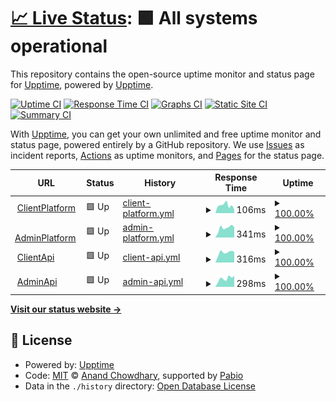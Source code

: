 # [📈 Live Status](https://upptime.github.io/upptime): <!--live status--> **🟩 All systems operational**

This repository contains the open-source uptime monitor and status page for [Upptime](https://upptime.js.org), powered by [Upptime](https://github.com/upptime/upptime).

[![Uptime CI](https://github.com/cloudhospitaldev/upptime/workflows/Uptime%20CI/badge.svg)](https://github.com/cloudhospitaldev/upptime/actions?query=workflow%3A%22Uptime+CI%22)
[![Response Time CI](https://github.com/cloudhospitaldev/upptime/workflows/Response%20Time%20CI/badge.svg)](https://github.com/cloudhospitaldev/upptime/actions?query=workflow%3A%22Response+Time+CI%22)
[![Graphs CI](https://github.com/cloudhospitaldev/upptime/workflows/Graphs%20CI/badge.svg)](https://github.com/cloudhospitaldev/upptime/actions?query=workflow%3A%22Graphs+CI%22)
[![Static Site CI](https://github.com/cloudhospitaldev/upptime/workflows/Static%20Site%20CI/badge.svg)](https://github.com/cloudhospitaldev/upptime/actions?query=workflow%3A%22Static+Site+CI%22)
[![Summary CI](https://github.com/cloudhospitaldev/upptime/workflows/Summary%20CI/badge.svg)](https://github.com/cloudhospitaldev/upptime/actions?query=workflow%3A%22Summary+CI%22)

With [Upptime](https://upptime.js.org), you can get your own unlimited and free uptime monitor and status page, powered entirely by a GitHub repository. We use [Issues](https://github.com/upptime/upptime/issues) as incident reports, [Actions](https://github.com/cloudhospitaldev/upptime/actions) as uptime monitors, and [Pages](https://upptime.github.io/upptime) for the status page.

<!--start: status pages-->
<!-- This summary is generated by Upptime (https://github.com/upptime/upptime) -->
<!-- Do not edit this manually, your changes will be overwritten -->
<!-- prettier-ignore -->
| URL | Status | History | Response Time | Uptime |
| --- | ------ | ------- | ------------- | ------ |
| <img alt="" src="https://icons.duckduckgo.com/ip3/icloudhospital.com.ico" height="13"> [ClientPlatform](https://icloudhospital.com/api/healthz) | 🟩 Up | [client-platform.yml](https://github.com/cloudhospitaldev/upptime/commits/HEAD/history/client-platform.yml) | <details><summary><img alt="Response time graph" src="./graphs/client-platform/response-time-week.png" height="20"> 106ms</summary><br><a href="https://status.icloudhospital.com/history/client-platform"><img alt="Response time 1689" src="https://img.shields.io/endpoint?url=https%3A%2F%2Fraw.githubusercontent.com%2Fcloudhospitaldev%2Fupptime%2FHEAD%2Fapi%2Fclient-platform%2Fresponse-time.json"></a><br><a href="https://status.icloudhospital.com/history/client-platform"><img alt="24-hour response time 49" src="https://img.shields.io/endpoint?url=https%3A%2F%2Fraw.githubusercontent.com%2Fcloudhospitaldev%2Fupptime%2FHEAD%2Fapi%2Fclient-platform%2Fresponse-time-day.json"></a><br><a href="https://status.icloudhospital.com/history/client-platform"><img alt="7-day response time 106" src="https://img.shields.io/endpoint?url=https%3A%2F%2Fraw.githubusercontent.com%2Fcloudhospitaldev%2Fupptime%2FHEAD%2Fapi%2Fclient-platform%2Fresponse-time-week.json"></a><br><a href="https://status.icloudhospital.com/history/client-platform"><img alt="30-day response time 1689" src="https://img.shields.io/endpoint?url=https%3A%2F%2Fraw.githubusercontent.com%2Fcloudhospitaldev%2Fupptime%2FHEAD%2Fapi%2Fclient-platform%2Fresponse-time-month.json"></a><br><a href="https://status.icloudhospital.com/history/client-platform"><img alt="1-year response time 1689" src="https://img.shields.io/endpoint?url=https%3A%2F%2Fraw.githubusercontent.com%2Fcloudhospitaldev%2Fupptime%2FHEAD%2Fapi%2Fclient-platform%2Fresponse-time-year.json"></a></details> | <details><summary><a href="https://status.icloudhospital.com/history/client-platform">100.00%</a></summary><a href="https://status.icloudhospital.com/history/client-platform"><img alt="All-time uptime 97.68%" src="https://img.shields.io/endpoint?url=https%3A%2F%2Fraw.githubusercontent.com%2Fcloudhospitaldev%2Fupptime%2FHEAD%2Fapi%2Fclient-platform%2Fuptime.json"></a><br><a href="https://status.icloudhospital.com/history/client-platform"><img alt="24-hour uptime 100.00%" src="https://img.shields.io/endpoint?url=https%3A%2F%2Fraw.githubusercontent.com%2Fcloudhospitaldev%2Fupptime%2FHEAD%2Fapi%2Fclient-platform%2Fuptime-day.json"></a><br><a href="https://status.icloudhospital.com/history/client-platform"><img alt="7-day uptime 100.00%" src="https://img.shields.io/endpoint?url=https%3A%2F%2Fraw.githubusercontent.com%2Fcloudhospitaldev%2Fupptime%2FHEAD%2Fapi%2Fclient-platform%2Fuptime-week.json"></a><br><a href="https://status.icloudhospital.com/history/client-platform"><img alt="30-day uptime 97.68%" src="https://img.shields.io/endpoint?url=https%3A%2F%2Fraw.githubusercontent.com%2Fcloudhospitaldev%2Fupptime%2FHEAD%2Fapi%2Fclient-platform%2Fuptime-month.json"></a><br><a href="https://status.icloudhospital.com/history/client-platform"><img alt="1-year uptime 97.68%" src="https://img.shields.io/endpoint?url=https%3A%2F%2Fraw.githubusercontent.com%2Fcloudhospitaldev%2Fupptime%2FHEAD%2Fapi%2Fclient-platform%2Fuptime-year.json"></a></details>
| <img alt="" src="https://icons.duckduckgo.com/ip3/global.icloudhospital.com.ico" height="13"> [AdminPlatform](https://global.icloudhospital.com/api/healthz) | 🟩 Up | [admin-platform.yml](https://github.com/cloudhospitaldev/upptime/commits/HEAD/history/admin-platform.yml) | <details><summary><img alt="Response time graph" src="./graphs/admin-platform/response-time-week.png" height="20"> 341ms</summary><br><a href="https://status.icloudhospital.com/history/admin-platform"><img alt="Response time 315" src="https://img.shields.io/endpoint?url=https%3A%2F%2Fraw.githubusercontent.com%2Fcloudhospitaldev%2Fupptime%2FHEAD%2Fapi%2Fadmin-platform%2Fresponse-time.json"></a><br><a href="https://status.icloudhospital.com/history/admin-platform"><img alt="24-hour response time 361" src="https://img.shields.io/endpoint?url=https%3A%2F%2Fraw.githubusercontent.com%2Fcloudhospitaldev%2Fupptime%2FHEAD%2Fapi%2Fadmin-platform%2Fresponse-time-day.json"></a><br><a href="https://status.icloudhospital.com/history/admin-platform"><img alt="7-day response time 341" src="https://img.shields.io/endpoint?url=https%3A%2F%2Fraw.githubusercontent.com%2Fcloudhospitaldev%2Fupptime%2FHEAD%2Fapi%2Fadmin-platform%2Fresponse-time-week.json"></a><br><a href="https://status.icloudhospital.com/history/admin-platform"><img alt="30-day response time 315" src="https://img.shields.io/endpoint?url=https%3A%2F%2Fraw.githubusercontent.com%2Fcloudhospitaldev%2Fupptime%2FHEAD%2Fapi%2Fadmin-platform%2Fresponse-time-month.json"></a><br><a href="https://status.icloudhospital.com/history/admin-platform"><img alt="1-year response time 315" src="https://img.shields.io/endpoint?url=https%3A%2F%2Fraw.githubusercontent.com%2Fcloudhospitaldev%2Fupptime%2FHEAD%2Fapi%2Fadmin-platform%2Fresponse-time-year.json"></a></details> | <details><summary><a href="https://status.icloudhospital.com/history/admin-platform">100.00%</a></summary><a href="https://status.icloudhospital.com/history/admin-platform"><img alt="All-time uptime 100.00%" src="https://img.shields.io/endpoint?url=https%3A%2F%2Fraw.githubusercontent.com%2Fcloudhospitaldev%2Fupptime%2FHEAD%2Fapi%2Fadmin-platform%2Fuptime.json"></a><br><a href="https://status.icloudhospital.com/history/admin-platform"><img alt="24-hour uptime 100.00%" src="https://img.shields.io/endpoint?url=https%3A%2F%2Fraw.githubusercontent.com%2Fcloudhospitaldev%2Fupptime%2FHEAD%2Fapi%2Fadmin-platform%2Fuptime-day.json"></a><br><a href="https://status.icloudhospital.com/history/admin-platform"><img alt="7-day uptime 100.00%" src="https://img.shields.io/endpoint?url=https%3A%2F%2Fraw.githubusercontent.com%2Fcloudhospitaldev%2Fupptime%2FHEAD%2Fapi%2Fadmin-platform%2Fuptime-week.json"></a><br><a href="https://status.icloudhospital.com/history/admin-platform"><img alt="30-day uptime 100.00%" src="https://img.shields.io/endpoint?url=https%3A%2F%2Fraw.githubusercontent.com%2Fcloudhospitaldev%2Fupptime%2FHEAD%2Fapi%2Fadmin-platform%2Fuptime-month.json"></a><br><a href="https://status.icloudhospital.com/history/admin-platform"><img alt="1-year uptime 100.00%" src="https://img.shields.io/endpoint?url=https%3A%2F%2Fraw.githubusercontent.com%2Fcloudhospitaldev%2Fupptime%2FHEAD%2Fapi%2Fadmin-platform%2Fuptime-year.json"></a></details>
| <img alt="" src="https://icons.duckduckgo.com/ip3/api.icloudhospital.com.ico" height="13"> [ClientApi](https://api.icloudhospital.com/healthz) | 🟩 Up | [client-api.yml](https://github.com/cloudhospitaldev/upptime/commits/HEAD/history/client-api.yml) | <details><summary><img alt="Response time graph" src="./graphs/client-api/response-time-week.png" height="20"> 316ms</summary><br><a href="https://status.icloudhospital.com/history/client-api"><img alt="Response time 286" src="https://img.shields.io/endpoint?url=https%3A%2F%2Fraw.githubusercontent.com%2Fcloudhospitaldev%2Fupptime%2FHEAD%2Fapi%2Fclient-api%2Fresponse-time.json"></a><br><a href="https://status.icloudhospital.com/history/client-api"><img alt="24-hour response time 335" src="https://img.shields.io/endpoint?url=https%3A%2F%2Fraw.githubusercontent.com%2Fcloudhospitaldev%2Fupptime%2FHEAD%2Fapi%2Fclient-api%2Fresponse-time-day.json"></a><br><a href="https://status.icloudhospital.com/history/client-api"><img alt="7-day response time 316" src="https://img.shields.io/endpoint?url=https%3A%2F%2Fraw.githubusercontent.com%2Fcloudhospitaldev%2Fupptime%2FHEAD%2Fapi%2Fclient-api%2Fresponse-time-week.json"></a><br><a href="https://status.icloudhospital.com/history/client-api"><img alt="30-day response time 286" src="https://img.shields.io/endpoint?url=https%3A%2F%2Fraw.githubusercontent.com%2Fcloudhospitaldev%2Fupptime%2FHEAD%2Fapi%2Fclient-api%2Fresponse-time-month.json"></a><br><a href="https://status.icloudhospital.com/history/client-api"><img alt="1-year response time 286" src="https://img.shields.io/endpoint?url=https%3A%2F%2Fraw.githubusercontent.com%2Fcloudhospitaldev%2Fupptime%2FHEAD%2Fapi%2Fclient-api%2Fresponse-time-year.json"></a></details> | <details><summary><a href="https://status.icloudhospital.com/history/client-api">100.00%</a></summary><a href="https://status.icloudhospital.com/history/client-api"><img alt="All-time uptime 100.00%" src="https://img.shields.io/endpoint?url=https%3A%2F%2Fraw.githubusercontent.com%2Fcloudhospitaldev%2Fupptime%2FHEAD%2Fapi%2Fclient-api%2Fuptime.json"></a><br><a href="https://status.icloudhospital.com/history/client-api"><img alt="24-hour uptime 100.00%" src="https://img.shields.io/endpoint?url=https%3A%2F%2Fraw.githubusercontent.com%2Fcloudhospitaldev%2Fupptime%2FHEAD%2Fapi%2Fclient-api%2Fuptime-day.json"></a><br><a href="https://status.icloudhospital.com/history/client-api"><img alt="7-day uptime 100.00%" src="https://img.shields.io/endpoint?url=https%3A%2F%2Fraw.githubusercontent.com%2Fcloudhospitaldev%2Fupptime%2FHEAD%2Fapi%2Fclient-api%2Fuptime-week.json"></a><br><a href="https://status.icloudhospital.com/history/client-api"><img alt="30-day uptime 100.00%" src="https://img.shields.io/endpoint?url=https%3A%2F%2Fraw.githubusercontent.com%2Fcloudhospitaldev%2Fupptime%2FHEAD%2Fapi%2Fclient-api%2Fuptime-month.json"></a><br><a href="https://status.icloudhospital.com/history/client-api"><img alt="1-year uptime 100.00%" src="https://img.shields.io/endpoint?url=https%3A%2F%2Fraw.githubusercontent.com%2Fcloudhospitaldev%2Fupptime%2FHEAD%2Fapi%2Fclient-api%2Fuptime-year.json"></a></details>
| <img alt="" src="https://icons.duckduckgo.com/ip3/admin-api.icloudhospital.com.ico" height="13"> [AdminApi](https://admin-api.icloudhospital.com/healthz) | 🟩 Up | [admin-api.yml](https://github.com/cloudhospitaldev/upptime/commits/HEAD/history/admin-api.yml) | <details><summary><img alt="Response time graph" src="./graphs/admin-api/response-time-week.png" height="20"> 298ms</summary><br><a href="https://status.icloudhospital.com/history/admin-api"><img alt="Response time 286" src="https://img.shields.io/endpoint?url=https%3A%2F%2Fraw.githubusercontent.com%2Fcloudhospitaldev%2Fupptime%2FHEAD%2Fapi%2Fadmin-api%2Fresponse-time.json"></a><br><a href="https://status.icloudhospital.com/history/admin-api"><img alt="24-hour response time 385" src="https://img.shields.io/endpoint?url=https%3A%2F%2Fraw.githubusercontent.com%2Fcloudhospitaldev%2Fupptime%2FHEAD%2Fapi%2Fadmin-api%2Fresponse-time-day.json"></a><br><a href="https://status.icloudhospital.com/history/admin-api"><img alt="7-day response time 298" src="https://img.shields.io/endpoint?url=https%3A%2F%2Fraw.githubusercontent.com%2Fcloudhospitaldev%2Fupptime%2FHEAD%2Fapi%2Fadmin-api%2Fresponse-time-week.json"></a><br><a href="https://status.icloudhospital.com/history/admin-api"><img alt="30-day response time 286" src="https://img.shields.io/endpoint?url=https%3A%2F%2Fraw.githubusercontent.com%2Fcloudhospitaldev%2Fupptime%2FHEAD%2Fapi%2Fadmin-api%2Fresponse-time-month.json"></a><br><a href="https://status.icloudhospital.com/history/admin-api"><img alt="1-year response time 286" src="https://img.shields.io/endpoint?url=https%3A%2F%2Fraw.githubusercontent.com%2Fcloudhospitaldev%2Fupptime%2FHEAD%2Fapi%2Fadmin-api%2Fresponse-time-year.json"></a></details> | <details><summary><a href="https://status.icloudhospital.com/history/admin-api">100.00%</a></summary><a href="https://status.icloudhospital.com/history/admin-api"><img alt="All-time uptime 100.00%" src="https://img.shields.io/endpoint?url=https%3A%2F%2Fraw.githubusercontent.com%2Fcloudhospitaldev%2Fupptime%2FHEAD%2Fapi%2Fadmin-api%2Fuptime.json"></a><br><a href="https://status.icloudhospital.com/history/admin-api"><img alt="24-hour uptime 100.00%" src="https://img.shields.io/endpoint?url=https%3A%2F%2Fraw.githubusercontent.com%2Fcloudhospitaldev%2Fupptime%2FHEAD%2Fapi%2Fadmin-api%2Fuptime-day.json"></a><br><a href="https://status.icloudhospital.com/history/admin-api"><img alt="7-day uptime 100.00%" src="https://img.shields.io/endpoint?url=https%3A%2F%2Fraw.githubusercontent.com%2Fcloudhospitaldev%2Fupptime%2FHEAD%2Fapi%2Fadmin-api%2Fuptime-week.json"></a><br><a href="https://status.icloudhospital.com/history/admin-api"><img alt="30-day uptime 100.00%" src="https://img.shields.io/endpoint?url=https%3A%2F%2Fraw.githubusercontent.com%2Fcloudhospitaldev%2Fupptime%2FHEAD%2Fapi%2Fadmin-api%2Fuptime-month.json"></a><br><a href="https://status.icloudhospital.com/history/admin-api"><img alt="1-year uptime 100.00%" src="https://img.shields.io/endpoint?url=https%3A%2F%2Fraw.githubusercontent.com%2Fcloudhospitaldev%2Fupptime%2FHEAD%2Fapi%2Fadmin-api%2Fuptime-year.json"></a></details>

<!--end: status pages-->

[**Visit our status website →**](https://upptime.github.io/upptime)

## 📄 License

- Powered by: [Upptime](https://github.com/upptime/upptime)
- Code: [MIT](./LICENSE) © [Anand Chowdhary](https://anandchowdhary.com), supported by [Pabio](https://pabio.com)
- Data in the `./history` directory: [Open Database License](https://opendatacommons.org/licenses/odbl/1-0/)

